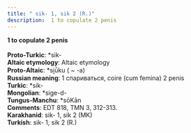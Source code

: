 ```yaml
---
title: " sik- 1, sik 2 (R.)"
description:  1 to copulate 2 penis
---
```

<strong> 1 to copulate 2 penis</strong><br><br>
<strong>Proto-Turkic</strong>:  *sik-<br>
<strong>Altaic etymology</strong>:  Altaic etymology<br>
<strong> Proto-Altaic</strong>:  *si̯ū̀ku ( ~ -a)<br>
<strong>Russian meaning</strong>:  1 спариваться, coire (cum femina) 2 penis<br>
<strong>Turkic</strong>:  *sik-<br>
<strong>Mongolian</strong>:  *sige-d-<br>
<strong>Tungus-Manchu</strong>:  *sōKān<br>
<strong>Comments</strong>:  EDT 818, TMN 3, 312-313.<br>
<strong>Karakhanid</strong>:  sik- 1, sik 2 (MK)<br>
<strong>Turkish</strong>:  sik- 1, sik 2 (R.)<br>


